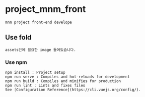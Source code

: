 # project_mnm_front
```
mnm project front-end develope
```
## Use fold
```
assets안에 필요한 image 들어있습니다.
```

### Use npm
```
npm install : Project setup
npm run serve : Compiles and hot-reloads for development
npm run build : Compiles and minifies for production
npm run lint : Lints and fixes files
See [Configuration Reference](https://cli.vuejs.org/config/).
```
